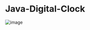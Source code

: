 # Java-Digital-Clock
![image](https://user-images.githubusercontent.com/76105799/187093036-570b6f41-8c5c-493e-8d5c-e3f50f5d058e.png)
